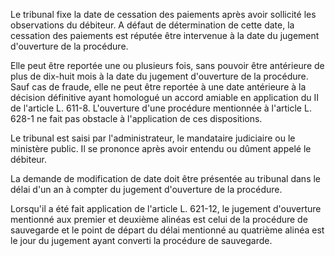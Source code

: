Le tribunal fixe la date de cessation des paiements après avoir sollicité les observations du débiteur. A défaut de détermination de cette date, la cessation des paiements est réputée être intervenue à la date du jugement d'ouverture de la procédure. 


  

Elle peut être reportée une ou plusieurs fois, sans pouvoir être antérieure de plus de dix-huit mois à la date du jugement d'ouverture de la procédure. Sauf cas de fraude, elle ne peut être reportée à une date antérieure à la décision définitive ayant homologué un accord amiable en application du II de l'article L. 611-8. L'ouverture d'une procédure mentionnée à l'article L. 628-1 ne fait pas obstacle à l'application de ces dispositions. 


  

Le tribunal est saisi par l'administrateur, le mandataire judiciaire ou le ministère public. Il se prononce après avoir entendu ou dûment appelé le débiteur. 


  

La demande de modification de date doit être présentée au tribunal dans le délai d'un an à compter du jugement d'ouverture de la procédure. 


  

Lorsqu'il a été fait application de l'article L. 621-12, le jugement d'ouverture mentionné aux premier et deuxième alinéas est celui de la procédure de sauvegarde et le point de départ du délai mentionné au quatrième alinéa est le jour du jugement ayant converti la procédure de sauvegarde.

